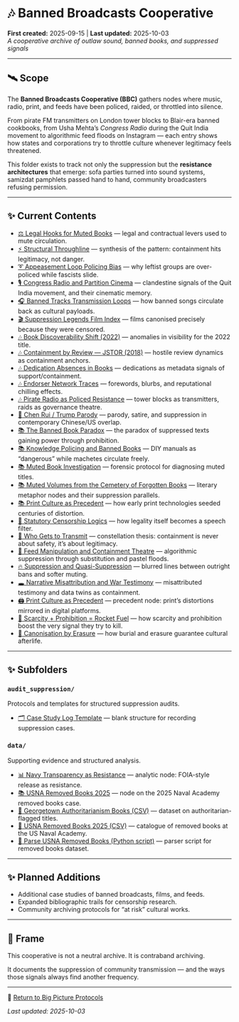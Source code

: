 # 🎶 Banned Broadcasts Cooperative  

**First created:** 2025-09-15 | **Last updated:** 2025-10-03  
*A cooperative archive of outlaw sound, banned books, and suppressed signals*  

---

## 🛰️ Scope  

The **Banned Broadcasts Cooperative (BBC)** gathers nodes where music, radio, print, and feeds have been policed, raided, or throttled into silence.  

From pirate FM transmitters on London tower blocks to Blair-era banned cookbooks, from Usha Mehta’s *Congress Radio* during the Quit India movement to algorithmic feed floods on Instagram — each entry shows how states and corporations try to throttle culture whenever legitimacy feels threatened.  

This folder exists to track not only the suppression but the **resistance architectures** that emerge: sofa parties turned into sound systems, samizdat pamphlets passed hand to hand, community broadcasters refusing permission.  

---

## ✨ Current Contents  

* [⚖️ Legal Hooks for Muted Books](./⚖️_legal_hooks_for_muted_books.md) — legal and contractual levers used to mute circulation.  
* [⚡ Structural Throughline](./⚡_structural_throughline.md) — synthesis of the pattern: containment hits legitimacy, not danger.  
* [➰ Appeasement Loop Policing Bias](./➰_appeasement_loop_policing_bias.md) — why leftist groups are over-policed while fascists slide.  
* [🎙 Congress Radio and Partition Cinema](./🎙_congress_radio_and_partition_cinema.md) — clandestine signals of the Quit India movement, and their cinematic memory.  
* [🎧 Banned Tracks Transmission Loops](./🎧_banned_tracks_transmission_loops.md) — how banned songs circulate back as cultural payloads.  
* [🎬 Suppression Legends Film Index](./🎬_suppression_legends_film_index.md) — films canonised precisely because they were censored.  
* [🎶 Book Discoverability Shift (2022)](./🎶_book_discoverability_shift_2022.md) — anomalies in visibility for the 2022 title.  
* [🎶 Containment by Review — JSTOR (2018)](./🎶_containment_by_review_jstor_2018.md) — hostile review dynamics as containment anchors.  
* [🎶 Dedication Absences in Books](./🎶_dedication_absences_in_books.md) — dedications as metadata signals of support/containment.  
* [🎶 Endorser Network Traces](./🎶_endorser_network_traces.md) — forewords, blurbs, and reputational chilling effects.  
* [🎶 Pirate Radio as Policed Resistance](./🎶_pirate_radio_as_policed_resistance.md) — tower blocks as transmitters, raids as governance theatre.  
* [🐉 Chen Rui / Trump Parody](./🐉_chen_rui_trump_parody.md) — parody, satire, and suppression in contemporary Chinese/US overlap.  
* [📚 The Banned Book Paradox](./📚_banned_book_paradox.md) — the paradox of suppressed texts gaining power through prohibition.  
* [📚 Knowledge Policing and Banned Books](./📚_knowledge_policing_and_banned_books.md) — DIY manuals as “dangerous” while machetes circulate freely.  
* [📚 Muted Book Investigation](./📚_muted_book_investigation.md) — forensic protocol for diagnosing muted titles.  
* [📚 Muted Volumes from the Cemetery of Forgotten Books](./📚_muted_volumes_from_the_cemetery_of_forgotten_books.md) — literary metaphor nodes and their suppression parallels.  
* [📚 Print Culture as Precedent](./📚_print_culture_as_precedent.md) — how early print technologies seeded centuries of distortion.  
* [📜 Statutory Censorship Logics](./📜_statutory_censorship_logics.md) — how legality itself becomes a speech filter.  
* [📡 Who Gets to Transmit](./📡_who_gets_to_transmit.md) — constellation thesis: containment is never about safety, it’s about legitimacy.  
* [📱 Feed Manipulation and Containment Theatre](./📱_feed_manipulation_and_containment_theatre.md) — algorithmic suppression through substitution and pastel floods.  
* [🔥 Suppression and Quasi-Suppression](./🔥_suppression_and_quasi_suppression.md) — blurred lines between outright bans and softer muting.  
* [🕳 Narrative Misattribution and War Testimony](./🕳_narrative_misattribution_and_war_testimony.md) — misattributed testimony and data twins as containment.  
* [🖨️ Print Culture as Precedent](./🖨️_print_culture_as_precedent.md) — precedent node: print’s distortions mirrored in digital platforms.  
* [🚀 Scarcity + Prohibition = Rocket Fuel](./🚀_scarcity_prohibition_rocket_fuel.md) — how scarcity and prohibition boost the very signal they try to kill.  
* [🧿 Canonisation by Erasure](./🧿_canonisation_by_erasure.md) — how burial and erasure guarantee cultural afterlife.  

---

## ✨ Subfolders  

### `audit_suppression/`  
Protocols and templates for structured suppression audits.  

* [🗂️ Case Study Log Template](./audit_suppression/🗂️_case_study_log_template.md) — blank structure for recording suppression cases.  

### `data/`  
Supporting evidence and structured analysis.  

* [📊 Navy Transparency as Resistance](./data/📊_navy_transparency_as_resistance.md) — analytic node: FOIA-style release as resistance.  
* [📚 USNA Removed Books 2025](./data/📚_usna_removed_books_2025.md) — node on the 2025 Naval Academy removed books case.  
* [📄 Georgetown Authoritarianism Books (CSV)](./data/georgetown_authoritarianism_books.csv) — dataset on authoritarian-flagged titles.  
* [📄 USNA Removed Books 2025 (CSV)](./data/usna_removed_books_2025.csv) — catalogue of removed books at the US Naval Academy.  
* [🐍 Parse USNA Removed Books (Python script)](./data/parse_usna_removed_books.py) — parser script for removed books dataset.  

---

## ✨ Planned Additions  

* Additional case studies of banned broadcasts, films, and feeds.  
* Expanded bibliographic trails for censorship research.  
* Community archiving protocols for “at risk” cultural works.  

---

## 🐝 Frame  

This cooperative is not a neutral archive. It is contraband archiving.  

It documents the suppression of community transmission — and the ways those signals always find another frequency.  

---

🏮 [Return to Big Picture Protocols](../README.md)  

_Last updated: 2025-10-03_  
